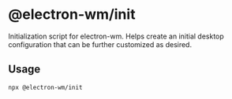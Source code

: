 # @electron-wm/init

Initialization script for electron-wm. Helps create an initial desktop
configuration that can be further customized as desired.

## Usage

    npx @electron-wm/init
